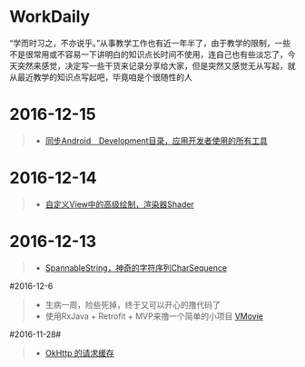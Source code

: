 # WorkDaily #
<p><q>学而时习之，不亦说乎。</q>从事教学工作也有近一年半了，由于教学的限制，一些不是很常用或不容易一下讲明白的知识点长时间不使用，连自己也有些淡忘了，今天突然来感觉，决定写一些干货来记录分享给大家，但是突然又感觉无从写起，就从最近教学的知识点写起吧，毕竟咱是个很随性的人</p>

# 2016-12-15
>* <a href="https://github.com/RockTeach/GoogleCode">同步Android　Development目录，应用开发者使用的所有工具</a>

# 2016-12-14
>* <a href="https://github.com/RockTeach/AndroidTeach/blob/master/doc/CustomView/Paint/Shader.md">自定义View中的高级绘制，渲染器Shader</a>

# 2016-12-13
>* <a href="https://github.com/RockTeach/AndroidTeach/tree/master/doc/TextView">SpannableString，神奇的字符序列CharSequence</a>

#2016-12-6
>* 生病一周，险些死掉，终于又可以开心的撸代码了
>* 使用RxJava + Retrofit + MVP来撸一个简单的小项目 <a href="https://github.com/RockTeach/VMovie">VMovie</a>

#2016-11-28#
>* <a href="https://github.com/RockTeach/AndroidTeach/tree/master/doc/Http/OkHttp">OkHttp 的请求缓存</a>
